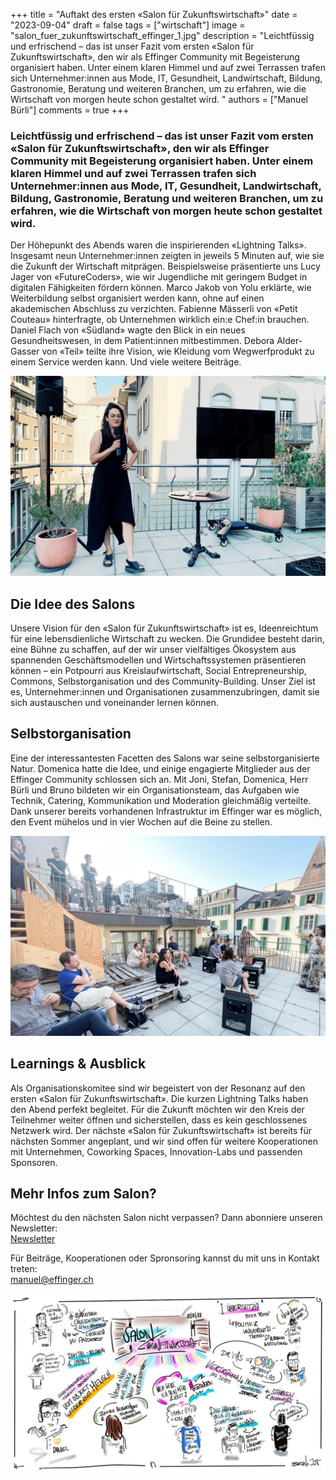 +++
title = "Auftakt des ersten «Salon für Zukunftswirtschaft»"
date = "2023-09-04"
draft = false
tags = ["wirtschaft"]
image = "salon_fuer_zukunftswirtschaft_effinger_1.jpg"
description = "Leichtfüssig und erfrischend – das ist unser Fazit vom ersten «Salon für Zukunftswirtschaft», den wir als Effinger Community mit Begeisterung organisiert haben. Unter einem klaren Himmel und auf zwei Terrassen trafen sich Unternehmer:innen aus Mode, IT, Gesundheit, Landwirtschaft, Bildung, Gastronomie, Beratung und weiteren Branchen, um zu erfahren, wie die Wirtschaft von morgen heute schon gestaltet wird. "
authors = ["Manuel Bürli"]
comments = true
+++
### Leichtfüssig und erfrischend – das ist unser Fazit vom ersten «Salon für Zukunftswirtschaft», den wir als Effinger Community mit Begeisterung organisiert haben. Unter einem klaren Himmel und auf zwei Terrassen trafen sich Unternehmer:innen aus Mode, IT, Gesundheit, Landwirtschaft, Bildung, Gastronomie, Beratung und weiteren Branchen, um zu erfahren, wie die Wirtschaft von morgen heute schon gestaltet wird. 

Der Höhepunkt des Abends waren die inspirierenden «Lightning Talks». Insgesamt neun Unternehmer:innen zeigten in jeweils 5 Minuten auf, wie sie die Zukunft der Wirtschaft mitprägen. Beispielsweise präsentierte uns Lucy Jager von «FutureCoders», wie wir Jugendliche mit geringem Budget in digitalen Fähigkeiten fördern können. Marco Jakob von Yolu erklärte, wie Weiterbildung selbst organisiert werden kann, ohne auf einen akademischen Abschluss zu verzichten. Fabienne Mässerli von «Petit Couteau» hinterfragte, ob Unternehmen wirklich ein:e Chef:in brauchen. Daniel Flach von «Südland» wagte den Blick in ein neues Gesundheitswesen, in dem Patient:innen mitbestimmen. Debora Alder-Gasser von «Teil» teilte ihre Vision, wie Kleidung vom Wegwerfprodukt zu einem Service werden kann. Und viele weitere Beiträge.

![](salon_fuer_zukunftswirtschaft_effinger_3.jpg "Fabienne Mässerli von «Petit Couteau» sprach über: Braucht ein Unternehmen ein:e Chef:in?")

## Die Idee des Salons

Unsere Vision für den «Salon für Zukunftswirtschaft» ist es, Ideenreichtum für eine lebensdienliche Wirtschaft zu wecken. Die Grundidee besteht darin, eine Bühne zu schaffen, auf der wir unser vielfältiges Ökosystem aus spannenden Geschäftsmodellen und Wirtschaftssystemen präsentieren können – ein Potpourri aus Kreislaufwirtschaft, Social Entrepreneurship, Commons, Selbstorganisation und des Community-Building. Unser Ziel ist es, Unternehmer:innen und Organisationen zusammenzubringen, damit sie sich austauschen und voneinander lernen können.

## Selbstorganisation

Eine der interessantesten Facetten des Salons war seine selbstorganisierte Natur. Domenica hatte die Idee, und einige engagierte Mitglieder aus der Effinger Community schlossen sich an. Mit Joni, Stefan, Domenica, Herr Bürli und Bruno bildeten wir ein Organisationsteam, das Aufgaben wie Technik, Catering, Kommunikation und Moderation gleichmäßig verteilte. Dank unserer bereits vorhandenen Infrastruktur im Effinger war es möglich, den Event mühelos und in vier Wochen auf die Beine zu stellen.

![](salon_fuer_zukunftswirtschaft_effinger_4.jpg "Blauer Himmel und eine kühle Brise: Die Lighting Talks auf den zwei Terrassen des Effingers.")

## Learnings & Ausblick

Als Organisationskomitee sind wir begeistert von der Resonanz auf den ersten «Salon für Zukunftswirtschaft». Die kurzen Lightning Talks haben den Abend perfekt begleitet. Für die Zukunft möchten wir den Kreis der Teilnehmer weiter öffnen und sicherstellen, dass es kein geschlossenes Netzwerk wird. Der nächste «Salon für Zukunftswirtschaft» ist bereits für nächsten Sommer angeplant, und wir sind offen für weitere Kooperationen mit Unternehmen, Coworking Spaces, Innovation-Labs und passenden Sponsoren. 

## Mehr Infos zum Salon?

Möchtest du den nächsten Salon nicht verpassen? Dann abonniere unseren Newsletter:\
[Newsletter](#mc-embedded-subscribe-form)

Für Beiträge, Kooperationen oder Spronsoring kannst du mit uns in Kontakt treten: \
manuel@effinger.ch

![](salon_fuer_zukunftswirtschaft_effinger_2.jpg "Die Lightning Talks visualisiert vom unglaublichen Bruno Jost")